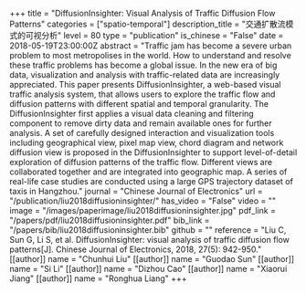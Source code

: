 +++
title = "DiffusionInsighter: Visual Analysis of Traffic Diffusion Flow Patterns"
categories = ["spatio-temporal"]
description_title = "交通扩散流模式的可视分析"
level = 80
type = "publication"
is_chinese = "False"
date = 2018-05-19T23:00:00Z
abstract = "Traffic jam has become a severe urban problem to most metropolises in the world. How to understand and resolve these traffic problems has become a global issue. In the new era of big data, visualization and analysis with traffic-related data are increasingly appreciated. This paper presents DiffusionInsighter, a web-based visual traffic analysis system, that allows users to explore the traffic flow and diffusion patterns with different spatial and temporal granularity. The DiffusionInsighter first applies a visual data cleaning and filtering component to remove dirty data and remain available ones for further analysis. A set of carefully designed interaction and visualization tools including geographical view, pixel map view, chord diagram and network diffusion view is proposed in the DiffusionInsighter to support level-of-detail exploration of diffusion patterns of the traffic flow. Different views are collaborated together and are integrated into geographic map. A series of real-life case studies are conducted using a large GPS trajectory dataset of taxis in Hangzhou."
journal = "Chinese Journal of Electronics"
url = "/publication/liu2018diffusioninsighter/"
has_video = "False"
video = ""
image = "/images/paperimage/liu2018diffusioninsighter.jpg"
pdf_link = "/papers/pdf/liu2018diffusioninsighter.pdf"
bib_link = "/papers/bib/liu2018diffusioninsighter.bib"
github = ""
reference = "Liu C, Sun G, Li S, et al. DiffusionInsighter: visual analysis of traffic diffusion flow patterns[J]. Chinese Journal of Electronics, 2018, 27(5): 942-950."
[[author]]
name = "Chunhui Liu"
[[author]]
name = "Guodao Sun"
[[author]]
name = "Si Li"
[[author]]
name = "Dizhou Cao"
[[author]]
name = "Xiaorui Jiang"
[[author]]
name = "Ronghua Liang"
+++